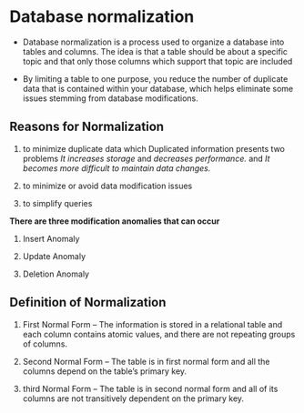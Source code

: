 # Database normalization

* Database normalization is a process used to organize a database into tables and columns. The idea is that a table should be about a specific topic and that only those columns which support that topic are included

* By limiting a table to one purpose, you reduce the number of duplicate data that is contained within your database, which helps eliminate some issues stemming from database modifications. 

## Reasons for Normalization

1. to minimize duplicate data which Duplicated information presents two problems
*It increases storage* and *decreases performance.* and *It becomes more difficult to maintain data changes.*

2.  to minimize or avoid data modification issues

3. to simplify queries

**There are three modification anomalies that can occur**

1. Insert Anomaly

2. Update Anomaly

3. Deletion Anomaly

## Definition of Normalization

1. First Normal Form – The information is stored in a relational table and each column contains atomic values, and there are not repeating groups of columns.

2. Second Normal Form – The table is in first normal form and all the columns depend on the table’s primary key.

3. third Normal Form – The table is in second normal form and all of its columns are not transitively dependent on the primary key.